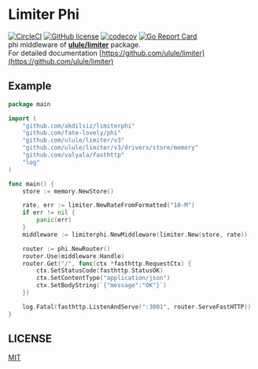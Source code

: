 # Limiter Phi
[![CircleCI](https://circleci.com/gh/akdilsiz/limiterphi/tree/master.svg?style=svg)](https://circleci.com/gh/akdilsiz/limiterphi/tree/master)
[![GitHub license](https://img.shields.io/github/license/akdilsiz/limiterphi)](https://github.com/akdilsiz/limiterphi/blob/master/LICENSE)
[![codecov](https://codecov.io/gh/akdilsiz/limiterphi/branch/master/graph/badge.svg)](https://codecov.io/gh/akdilsiz/limiterphi)
[![Go Report Card](https://goreportcard.com/badge/github.com/akdilsiz/limiterphi)](https://goreportcard.com/report/github.com/akdilsiz/limiterphi)\
phi middleware of **[ulule/limiter](https://github.com/ulule/limiter)** package.\
For detailed documentation [https://github.com/ulule/limiter](https://github.com/ulule/limiter)

## Example
```go
package main

import (
    "github.com/akdilsiz/limiterphi"
    "github.com/fate-lovely/phi"
    "github.com/ulule/limiter/v3"
    "github.com/ulule/limiter/v3/drivers/store/memory"
    "github.com/valyala/fasthttp"
    "log"
)

func main() {
    store := memory.NewStore()

    rate, err := limiter.NewRateFromFormatted("10-M")
    if err != nil {
        panic(err)
    } 
    middleware := limiterphi.NewMiddleware(limiter.New(store, rate))

    router := phi.NewRouter()
    router.Use(middleware.Handle)
    router.Get("/", func(ctx *fasthttp.RequestCtx) {
        ctx.SetStatusCode(fasthttp.StatusOK)
        ctx.SetContentType("application/json")
        ctx.SetBodyString(`{"message":"OK"}`)
    })

    log.Fatal(fasthttp.ListenAndServe(":3001", router.ServeFastHTTP))
}
```

## LICENSE
[MIT](https://github.com/akdilsiz/limiterphi/LICENSE) 
